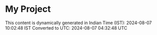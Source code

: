 # My Project

This content is dynamically generated in Indian Time (IST): 2024-08-07 10:02:48 IST
Converted to UTC: 2024-08-07 04:32:48 UTC

